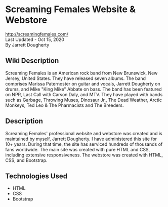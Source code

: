 # Screaming Females Website & Webstore
<http://screamingfemales.com/> \
Last Updated - Oct 15, 2020\
By Jarrett Dougherty

## Wiki Description
Screaming Females is an American rock band from New Brunswick, New Jersey, United States. They have released seven albums. The band comprises Marissa Paternoster on guitar and vocals, Jarrett Dougherty on drums, and Mike "King Mike" Abbate on bass. The band has been featured on NPR, Last Call with Carson Daly, and MTV. They have played with bands such as Garbage, Throwing Muses, Dinosaur Jr., The Dead Weather, Arctic Monkeys, Ted Leo & The Pharmacists and The Breeders.

## Description
Screaming Females' professional website and webstore was created and is maintained by myself, Jarrett Dougherty. I have administered this site for 10+ years. During that time, the site has serviced hundreds of thousands of fans worldwide. The main site was created with pure HTML and CSS, including extensive responsiveness. The webstore was created with HTML, CSS, and Bootstrap.

## Technologies Used
* HTML
* CSS
* Bootstrap